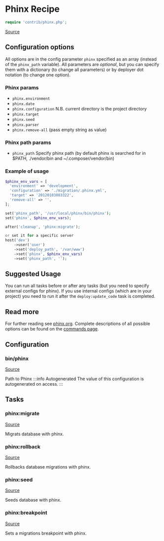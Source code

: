 <!-- DO NOT EDIT THIS FILE! -->
<!-- Instead edit contrib/phinx.php -->
<!-- Then run bin/docgen -->

# Phinx Recipe

```php
require 'contrib/phinx.php';
```

[Source](/contrib/phinx.php)




## Configuration options

All options are in the config parameter `phinx` specified as an array (instead of the `phinx_path` variable).
All parameters are *optional*, but you can specify them with a dictionary (to change all parameters)
or by deployer dot notation (to change one option).

### Phinx params

- `phinx.environment`
- `phinx.date`
- `phinx.configuration` N.B. current directory is the project directory
- `phinx.target`
- `phinx.seed`
- `phinx.parser`
- `phinx.remove-all` (pass empty string as value)

### Phinx path params

- `phinx_path` Specify phinx path (by default phinx is searched for in $PATH, ./vendor/bin and ~/.composer/vendor/bin)

### Example of usage

```php
$phinx_env_vars = [
  'environment' => 'development',
  'configuration' => './migration/.phinx.yml',
  'target' => '20120103083322',
  'remove-all' => '',
];

set('phinx_path', '/usr/local/phinx/bin/phinx');
set('phinx', $phinx_env_vars);

after('cleanup', 'phinx:migrate');

or set it for a specific server
host('dev')
    ->user('user')
    ->set('deploy_path', '/var/www')
    ->set('phinx', $phinx_env_vars)
    ->set('phinx_path', '');
```

## Suggested Usage

You can run all tasks before or after any
tasks (but you need to specify external configs for phinx).
If you use internal configs (which are in your project) you need
to run it after the `deploy:update_code` task is completed.

## Read more

For further reading see [phinx.org](https://phinx.org). Complete descriptions of all possible options can be found on the [commands page](http://docs.phinx.org/en/latest/commands.html).



## Configuration
### bin/phinx
[Source](https://github.com/deployphp/deployer/blob/master/contrib/phinx.php#L80)

Path to Phinx
:::info Autogenerated
The value of this configuration is autogenerated on access.
:::





## Tasks

### phinx:migrate
[Source](https://github.com/deployphp/deployer/blob/master/contrib/phinx.php#L148)

Migrats database with phinx.




### phinx:rollback
[Source](https://github.com/deployphp/deployer/blob/master/contrib/phinx.php#L169)

Rollbacks database migrations with phinx.




### phinx:seed
[Source](https://github.com/deployphp/deployer/blob/master/contrib/phinx.php#L190)

Seeds database with phinx.




### phinx:breakpoint
[Source](https://github.com/deployphp/deployer/blob/master/contrib/phinx.php#L210)

Sets a migrations breakpoint with phinx.




